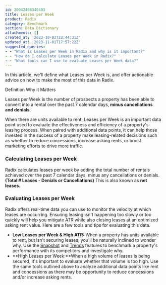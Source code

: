 ```yaml
---
id: 20042408340493
title: Leases per Week
product: Radix
category: Benchmark
section: Data Dictionary
attachments: []
created_at: '2023-10-02T22:44:31Z'
updated_at: '2023-11-01T17:57:22Z'
suggested_queries:
- - "What is Leases per Week in Radix and why is it important?"
- - "How do I calculate Leases per Week in Radix?"
- - "What tools can I use to evaluate Leases per Week data?"
---
```

In this article, we'll define what Leases per Week is, and offer actionable advice on how to make the most of this data in Radix.

Definition Why it Matters

Leases per Week is the number of prospects a property has been able to convert into a rental over the past 7 calendar days, **minus cancellations and denials**.

When there are units available to rent, Leases per Week is an important data point used to evaluate the effectiveness and efficiency of a property's leasing process. When paired with additional data points, it can help those invested in the success of a property make leasing-related decisions such as whether to reduce concessions, increase asking rents, or boost marketing efforts to drive more traffic.

### Calculating Leases per Week

Radix calculates leases per week by adding the total number of rentals achieved over the past 7 calendar days, minus any cancellations or denials. **(Total # Leases - Denials or Cancellations)** This is also known as **net leases.**

### Evaluating Leases per Week

Radix offers real-time data you can use to monitor the velocity at which leases are occurring. Ensuring leasing isn't happening too slowly or too quickly will help you mitigate ATR while also closing leases at an optimized asking rent value. Here are a few tools and tips for evaluating this data.

* **Low Leases per Week & High ATR:** When a property has units available to rent, but isn't securing leases, you'll be naturally inclined to wonder why. Use the [Snapshot](https://help.radix.com/hc/en-us/articles/9060091043981) and [Trends](https://help.radix.com/hc/en-us/articles/9060097289101) features to benchmark a property's performance with its competitors and investigate why.
* **High Leases per Week:**When a high volume of leases is being secured, it's important to evaluate whether that volume is too high. Use the same tools outlined above to analyze additional data points like rent and concessions as there may be opportunity to reduce concessions and/or increase asking rents.